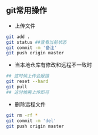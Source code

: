 ## git常用操作

- 上传文件

```bash
git add .
git status ##查看当前状态
git commit -m '备注'
git push origin master
```

- 当本地仓库有修改和远程不一致时

```bash
## 这时候上传会报错
git reset --hard
git pull
## 这时候再上传即可
```

- 删除远程文件

```sh
git rm -rf *
git commit -m 'del'
git push origin master
```

